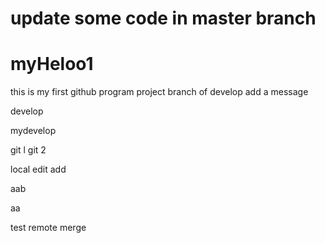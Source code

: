 # update some code in master branch
# myHeloo1
this  is my first github program project
branch of develop add a message 

develop

mydevelop

git l
git 2

local edit add



aab

aa


test remote merge

